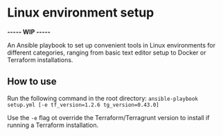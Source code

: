 # Linux environment setup

**----- WIP -----**

An Ansible playbook to set up convenient tools in Linux environments for 
different categories, ranging from basic text editor setup to Docker or 
Terraform installations.

## How to use

Run the following command in the root directory:
`ansible-playbook setup.yml [-e tf_version=1.2.6 tg_version=0.43.0]`

Use the `-e` flag ot override the Terraform/Terragrunt version to install if 
running a Terraform installation.
